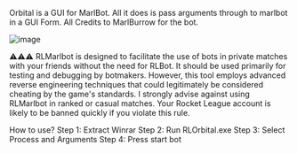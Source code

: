 Orbital is a GUI for MarlBot. All it does is pass arguments through to marlbot in a GUI Form.
All Credits to MarlBurrow for the bot.

![image](https://github.com/SkiffyMan/RLOrbital/assets/169090800/fda1dbc2-3997-4044-939c-47d036f61322)


⚠️⚠️⚠️ RLMarlbot is designed to facilitate the use of bots in private matches with your friends without the need for RLBot. It should be used primarily for testing and debugging by botmakers. However, this tool employs advanced reverse engineering techniques that could legitimately be considered cheating by the game's standards. I strongly advise against using RLMarlbot in ranked or casual matches. Your Rocket League account is likely to be banned quickly if you violate this rule.
  
How to use?
Step 1:
Extract Winrar
Step 2:
Run RLOrbital.exe
Step 3:
Select Process and Arguments
Step 4:
Press start bot
